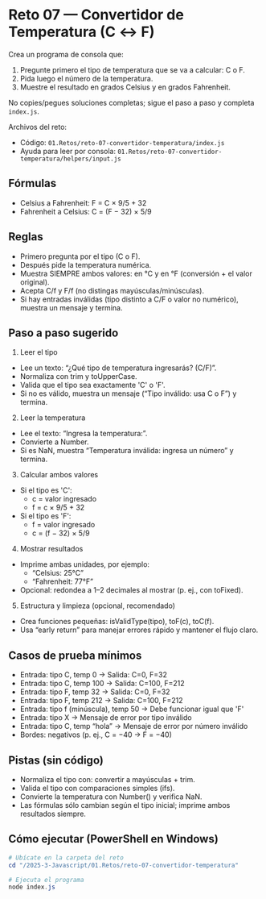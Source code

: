 # Reto 07 — Convertidor de Temperatura (C ↔ F)

Crea un programa de consola que:

1. Pregunte primero el tipo de temperatura que se va a calcular: C o F.
2. Pida luego el número de la temperatura.
3. Muestre el resultado en grados Celsius y en grados Fahrenheit.

No copies/pegues soluciones completas; sigue el paso a paso y completa `index.js`.

Archivos del reto:

- Código: `01.Retos/reto-07-convertidor-temperatura/index.js`
- Ayuda para leer por consola: `01.Retos/reto-07-convertidor-temperatura/helpers/input.js`

## Fórmulas

- Celsius a Fahrenheit: F = C × 9/5 + 32
- Fahrenheit a Celsius: C = (F − 32) × 5/9

## Reglas

- Primero pregunta por el tipo (C o F).
- Después pide la temperatura numérica.
- Muestra SIEMPRE ambos valores: en °C y en °F (conversión + el valor original).
- Acepta C/f y F/f (no distingas mayúsculas/minúsculas).
- Si hay entradas inválidas (tipo distinto a C/F o valor no numérico), muestra un mensaje y termina.

## Paso a paso sugerido

1. Leer el tipo

- Lee un texto: “¿Qué tipo de temperatura ingresarás? (C/F)”.
- Normaliza con trim y toUpperCase.
- Valida que el tipo sea exactamente 'C' o 'F'.
- Si no es válido, muestra un mensaje (“Tipo inválido: usa C o F”) y termina.

2. Leer la temperatura

- Lee el texto: “Ingresa la temperatura:”.
- Convierte a Number.
- Si es NaN, muestra “Temperatura inválida: ingresa un número” y termina.

3. Calcular ambos valores

- Si el tipo es 'C':
  - c = valor ingresado
  - f = c × 9/5 + 32
- Si el tipo es 'F':
  - f = valor ingresado
  - c = (f − 32) × 5/9

4. Mostrar resultados

- Imprime ambas unidades, por ejemplo:
  - “Celsius: 25°C”
  - “Fahrenheit: 77°F”
- Opcional: redondea a 1–2 decimales al mostrar (p. ej., con toFixed).

5. Estructura y limpieza (opcional, recomendado)

- Crea funciones pequeñas: isValidType(tipo), toF(c), toC(f).
- Usa “early return” para manejar errores rápido y mantener el flujo claro.

## Casos de prueba mínimos

- Entrada: tipo C, temp 0 → Salida: C=0, F=32
- Entrada: tipo C, temp 100 → Salida: C=100, F=212
- Entrada: tipo F, temp 32 → Salida: C=0, F=32
- Entrada: tipo F, temp 212 → Salida: C=100, F=212
- Entrada: tipo f (minúscula), temp 50 → Debe funcionar igual que 'F'
- Entrada: tipo X → Mensaje de error por tipo inválido
- Entrada: tipo C, temp “hola” → Mensaje de error por número inválido
- Bordes: negativos (p. ej., C = −40 → F = −40)

## Pistas (sin código)

- Normaliza el tipo con: convertir a mayúsculas + trim.
- Valida el tipo con comparaciones simples (ifs).
- Convierte la temperatura con Number() y verifica NaN.
- Las fórmulas sólo cambian según el tipo inicial; imprime ambos resultados siempre.

## Cómo ejecutar (PowerShell en Windows)

```powershell
# Ubícate en la carpeta del reto
cd "/2025-3-Javascript/01.Retos/reto-07-convertidor-temperatura"

# Ejecuta el programa
node index.js
```
